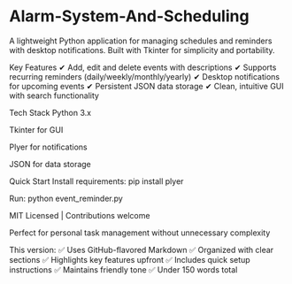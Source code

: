 # Alarm-System-And-Scheduling

A lightweight Python application for managing schedules and reminders with desktop notifications. Built with Tkinter for simplicity and portability.

Key Features
✔ Add, edit and delete events with descriptions
✔ Supports recurring reminders (daily/weekly/monthly/yearly)
✔ Desktop notifications for upcoming events
✔ Persistent JSON data storage
✔ Clean, intuitive GUI with search functionality

Tech Stack
Python 3.x

Tkinter for GUI

Plyer for notifications

JSON for data storage

Quick Start
Install requirements: pip install plyer

Run: python event_reminder.py

MIT Licensed | Contributions welcome

Perfect for personal task management without unnecessary complexity

This version:
✅ Uses GitHub-flavored Markdown
✅ Organized with clear sections
✅ Highlights key features upfront
✅ Includes quick setup instructions
✅ Maintains friendly tone
✅ Under 150 words total
